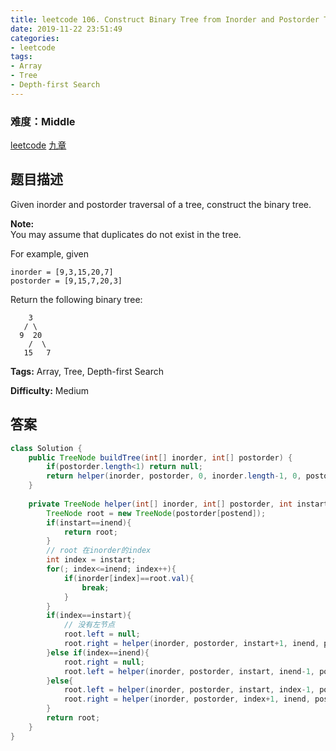 ```yaml
---
title: leetcode 106. Construct Binary Tree from Inorder and Postorder Traversal
date: 2019-11-22 23:51:49
categories:
- leetcode
tags:
- Array
- Tree
- Depth-first Search
---
```

### 难度：Middle

<a href="https://leetcode.com/problems/construct-binary-tree-from-inorder-and-postorder-traversal/">leetcode</a>
<a href="https://www.jiuzhang.com/solution/construct-binary-tree-from-inorder-and-postorder-traversal/">九章</a>
## 题目描述
Given inorder and postorder traversal of a tree, construct the binary tree.

**Note:**  
You may assume that duplicates do not exist in the tree.

For example, given
        
    inorder = [9,3,15,20,7]
    postorder = [9,15,7,20,3]

Return the following binary tree:
        
        3
       / \
      9  20
        /  \
       15   7
    


**Tags:** Array, Tree, Depth-first Search

**Difficulty:** Medium
## 答案
<!--more-->
```java
class Solution {
    public TreeNode buildTree(int[] inorder, int[] postorder) {
        if(postorder.length<1) return null;
        return helper(inorder, postorder, 0, inorder.length-1, 0, postorder.length-1);
    }
    
    private TreeNode helper(int[] inorder, int[] postorder, int instart, int inend, int poststart, int postend){
        TreeNode root = new TreeNode(postorder[postend]);
        if(instart==inend){
            return root;
        }
        // root 在inorder的index
        int index = instart;
        for(; index<=inend; index++){
            if(inorder[index]==root.val){
                break;
            }
        }
        if(index==instart){
            // 没有左节点
            root.left = null;
            root.right = helper(inorder, postorder, instart+1, inend, poststart, postend-1);
        }else if(index==inend){
            root.right = null;
            root.left = helper(inorder, postorder, instart, inend-1, poststart, postend-1);
        }else{
            root.left = helper(inorder, postorder, instart, index-1, poststart, poststart+index-instart-1);
            root.right = helper(inorder, postorder, index+1, inend, poststart+index-instart, postend-1);
        }
        return root;
    }
}
```
